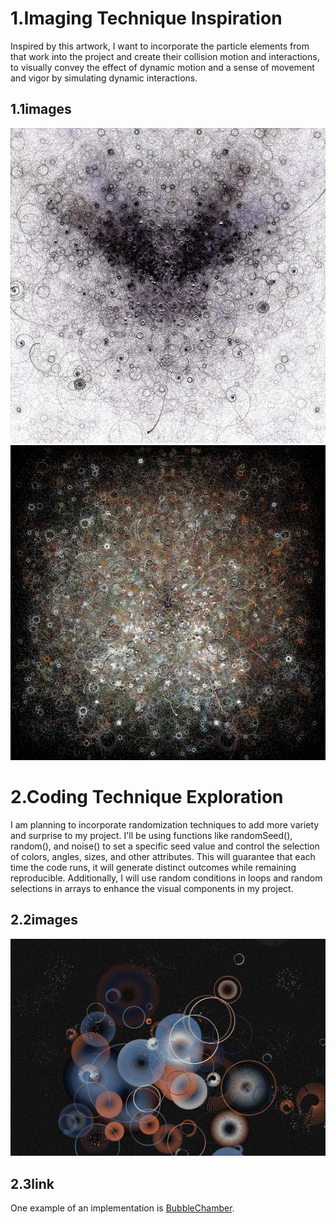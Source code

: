 # 1.Imaging Technique Inspiration

Inspired by this artwork, I want to incorporate the particle elements from that work into the project and create their collision motion and interactions, to visually convey the effect of dynamic motion and a sense of movement and vigor by simulating dynamic interactions.

## 1.1images

![ Bubble Chamber!](/assets/images/univ51.jpg "Bubble Chamber")
![ Bubble Chamber!](/assets/images/univ20.jpg "Bubble Chamber")


# 2.Coding Technique Exploration

I am planning to incorporate randomization techniques to add more variety and surprise to my project. I'll be using functions like randomSeed(), random(), and noise() to set a specific seed value and control the selection of colors, angles, sizes, and other attributes. This will guarantee that each time the code runs, it will generate distinct outcomes while remaining reproducible. Additionally, I will use random conditions in loops and random selections in arrays to enhance the visual components in my project.

## 2.2images

![ BubbleChamber!](/assets/images/BC.png "Bubble Chamber")

## 2.3link
One example of an implementation is [BubbleChamber](https://openprocessing.org/sketch/1727335).